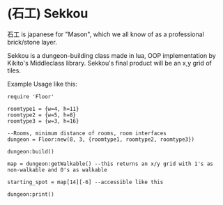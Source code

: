 (石工) Sekkou
======

石工 is japanese for "Mason", which we all know of as a professional brick/stone layer.

Sekkou is a dungeon-building class made in lua, OOP implementation by Kikito's Middleclass library. Sekkou's final product will be an x,y grid of tiles.

Example Usage like this:

```
require 'Floor'

roomtype1 = {w=4, h=11}
roomtype2 = {w=5, h=8}
roomtype3 = {w=3, h=16}

--Rooms, minimum distance of rooms, room interfaces
dungeon = Floor:new(8, 3, {roomtype1, roomtype2, roomtype3})

dungeon:build()

map = dungeon:getWalkable() --this returns an x/y grid with 1's as non-walkable and 0's as walkable

starting_spot = map[14][-6] --accessible like this

dungeon:print()
```
